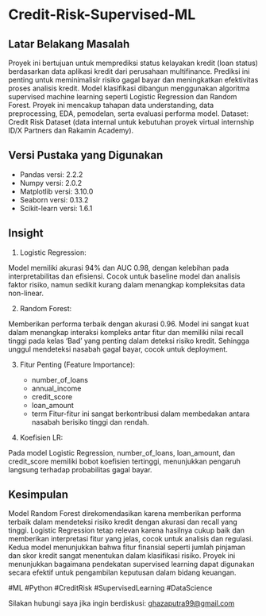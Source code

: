 # Credit-Risk-Supervised-ML

## Latar Belakang Masalah
Proyek ini bertujuan untuk memprediksi status kelayakan kredit (loan status) berdasarkan data aplikasi kredit dari perusahaan multifinance. Prediksi ini penting untuk meminimalisir risiko gagal bayar dan meningkatkan efektivitas proses analisis kredit. Model klasifikasi dibangun menggunakan algoritma supervised machine learning seperti Logistic Regression dan Random Forest. Proyek ini mencakup tahapan data understanding, data preprocessing, EDA, pemodelan, serta evaluasi performa model.
Dataset: Credit Risk Dataset (data internal untuk kebutuhan proyek virtual internship ID/X Partners dan Rakamin Academy).

## Versi Pustaka yang Digunakan
- Pandas versi: 2.2.2
- Numpy versi: 2.0.2
- Matplotlib versi: 3.10.0
- Seaborn versi: 0.13.2
- Scikit-learn versi: 1.6.1

## Insight
1. Logistic Regression:

Model memiliki akurasi 94% dan AUC 0.98, dengan kelebihan pada interpretabilitas dan efisiensi. Cocok untuk baseline model dan analisis faktor risiko, namun sedikit kurang dalam menangkap kompleksitas data non-linear.

2. Random Forest:

Memberikan performa terbaik dengan akurasi 0.96. Model ini sangat kuat dalam menangkap interaksi kompleks antar fitur dan memiliki nilai recall tinggi pada kelas ‘Bad’ yang 
penting dalam deteksi risiko kredit. Sehingga unggul mendeteksi nasabah gagal bayar, cocok untuk deployment.

3. Fitur Penting (Feature Importance):
    - number_of_loans
    - annual_income
    - credit_score
    - loan_amount
    - term
Fitur-fitur ini sangat berkontribusi dalam membedakan antara nasabah berisiko tinggi dan rendah.

4. Koefisien LR:

Pada model Logistic Regression, number_of_loans, loan_amount, dan credit_score memiliki bobot koefisien tertinggi, menunjukkan pengaruh langsung terhadap probabilitas gagal bayar.

## Kesimpulan
Model Random Forest direkomendasikan karena memberikan performa terbaik dalam mendeteksi risiko kredit dengan akurasi dan recall yang tinggi. Logistic Regression tetap relevan karena hasilnya cukup baik dan memberikan interpretasi fitur yang jelas, cocok untuk analisis dan regulasi. Kedua model menunjukkan bahwa fitur finansial seperti jumlah pinjaman dan skor kredit sangat menentukan dalam klasifikasi risiko. Proyek ini menunjukkan bagaimana pendekatan supervised learning dapat digunakan secara efektif untuk pengambilan keputusan dalam bidang keuangan.

#ML #Python #CreditRisk #SupervisedLearning #DataScience

Silakan hubungi saya jika ingin berdiskusi: ghazaputra99@gmail.com
